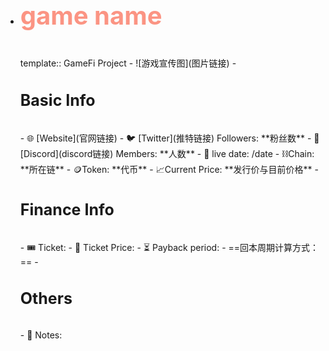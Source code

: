 - <p style="font-size:40px; color:#FB9483; font-weight:bold;line-height:50px">game name</p>
  template:: GameFi Project
	- ![游戏宣传图](图片链接)
	- <p style="font-size:25px; font-weight:bold; line-height:50px">Basic Info</P>
		- 🌐 [Website](官网链接)
		- 🐦 [Twitter](推特链接) Followers: **粉丝数**
		- 🔷 [Discord](discord链接) Members: **人数**
		- 📅 live date: /date
		- ⛓️Chain: **所在链**
		- 🪙Token: **代币**
		- 📈Current Price: **发行价与目前价格**
	- <p style="font-size:25px; font-weight:bold; line-height:50px">Finance Info</P>
		- 🎟️ Ticket:
		- 💸 Ticket Price:
		- ⏳ Payback period:
			- ==回本周期计算方式：==
	- <p style="font-size:25px; font-weight:bold; line-height:50px">Others</P>
		- 📝 Notes: